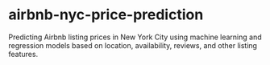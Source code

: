 # airbnb-nyc-price-prediction
Predicting Airbnb listing prices in New York City using machine learning and regression models based on location, availability, reviews, and other listing features.
